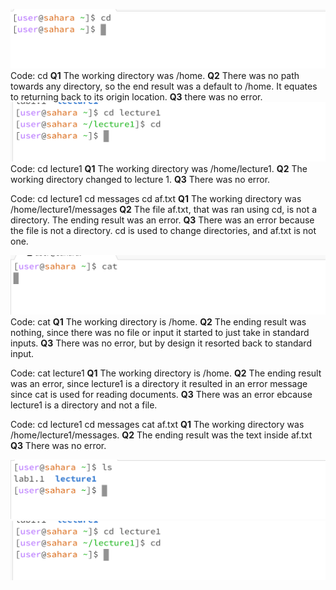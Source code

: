 ![Image](CD-No-Arg.png)
Code:
cd
**Q1** The working directory was /home.
**Q2** There was no path towards any directory, so the end result was a default to /home. It equates to returning back to its origin location.
**Q3** there was no error.
![Image](CD-Direc.png)
Code: 
cd lecture1
**Q1** The working directory was /home/lecture1.
**Q2** The working directory changed to lecture 1.
**Q3** There was no error.

Code:
cd lecture1
cd messages
cd af.txt
**Q1** The working directory was /home/lecture1/messages
**Q2** The file af.txt, that was ran using cd, is not a directory. The ending result was an error.
**Q3** There was an error because the file is not a directory. cd is used to change directories, and af.txt is not one.


![Image](Cat-no-Arg.png)
Code:
cat
**Q1** The working directory is /home.
**Q2** The ending result was nothing, since there was no file or input it started to just take in standard inputs.
**Q3** There was no error, but by design it resorted back to standard input.

Code:
cat lecture1
**Q1** The working directory is /home.
**Q2** The ending result was an error, since lecture1 is a directory it resulted in an error message since cat is used for reading documents.
**Q3** There was an error ebcause lecture1 is a directory and not a file.

Code:
cd lecture1
cd messages
cat af.txt
**Q1** The working directory was /home/lecture1/messages.
**Q2** The ending result was the text inside af.txt
**Q3** There was no error.

![Image](Ls-No-Arg.png)
![Image](CD-Direc.png)
